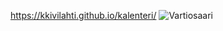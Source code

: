 https://kkivilahti.github.io/kalenteri/
![Vartiosaari](https://github.com/kkivilahti/kalenteri/assets/159914326/5701be8b-0739-4810-adcf-9aabb19d573f)
